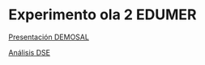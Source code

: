 # Experimento ola 2 EDUMER
[Presentación DEMOSAL](https://educacion-meritocracia.github.io/experimento-ola2/conferencias/demosal/presentacion_exp_w02.html#/justicia-en-la-evaluaci%C3%B3n-escolar-un-experimento-de-encuesta)

[Análisis DSE](https://educacion-meritocracia.github.io/experimento-ola2/processing/analisis-dse.html)
